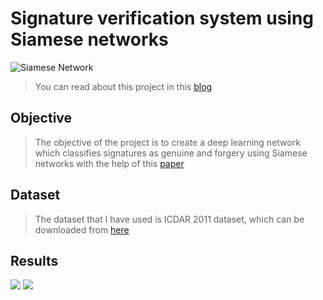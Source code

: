 # Signature verification system using Siamese networks
![Siamese Network](https://cdn-images-1.medium.com/max/800/1*LwOBbwGXMZUy6OzkFAPTzw.png)
>You can read about this project in this [blog](https://towardsdatascience.com/a-friendly-introduction-to-siamese-networks-85ab17522942)
## Objective
> The objective of the project is to create a deep learning network which classifies signatures as genuine and forgery using Siamese networks with the help of this [paper](https://arxiv.org/abs/1707.02131)
## Dataset
> The dataset that I have used is ICDAR 2011 dataset, which can be downloaded from [here](https://drive.google.com/drive/folders/1hFljH9AKhxxIqH-3fj72mCMA6Xh3Vv0m)
## Results
![](https://cdn-images-1.medium.com/max/800/1*Vk-I-LdrnBDPNYx1bexRMg.png)
![](https://cdn-images-1.medium.com/max/800/1*NxI-UdSnLtX-SWFAYOZ7kQ.png)

